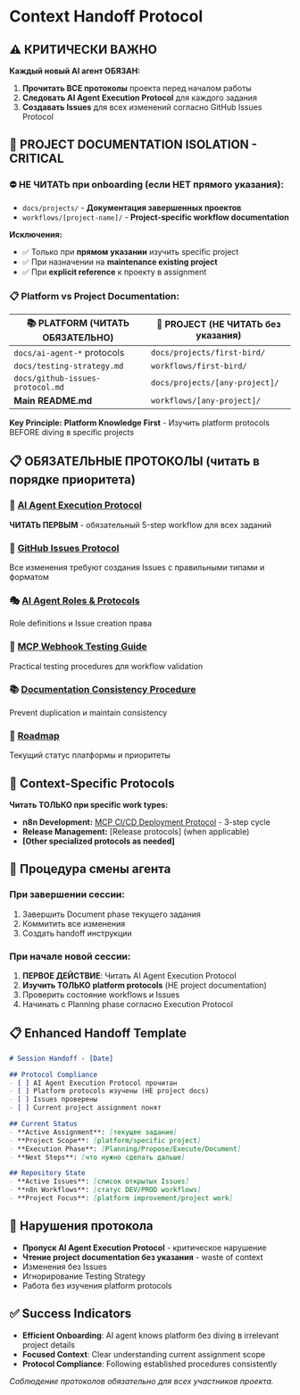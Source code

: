 # Context Handoff Protocol

## ⚠️ КРИТИЧЕСКИ ВАЖНО
**Каждый новый AI агент ОБЯЗАН:**
1. **Прочитать ВСЕ протоколы** проекта перед началом работы
2. **Следовать AI Agent Execution Protocol** для каждого задания  
3. **Создавать Issues** для всех изменений согласно GitHub Issues Protocol

## 🚨 PROJECT DOCUMENTATION ISOLATION - CRITICAL

### **⛔ НЕ ЧИТАТЬ при onboarding (если НЕТ прямого указания):**
- `docs/projects/` - **Документация завершенных проектов**
- `workflows/[project-name]/` - **Project-specific workflow documentation**

**Исключения:**
- ✅ Только при **прямом указании** изучить specific project
- ✅ При назначении на **maintenance existing project**
- ✅ При **explicit reference** к проекту в assignment

### **📋 Platform vs Project Documentation:**

| **📚 PLATFORM (ЧИТАТЬ ОБЯЗАТЕЛЬНО)** | **🚫 PROJECT (НЕ ЧИТАТЬ без указания)** |
|---------------------------------------|------------------------------------------|
| `docs/ai-agent-*` protocols | `docs/projects/first-bird/` |
| `docs/testing-strategy.md` | `workflows/first-bird/` |
| `docs/github-issues-protocol.md` | `docs/projects/[any-project]/` |
| **Main README.md** | `workflows/[any-project]/` |

**Key Principle:** **Platform Knowledge First** - Изучить platform protocols BEFORE diving в specific projects

## 📋 ОБЯЗАТЕЛЬНЫЕ ПРОТОКОЛЫ (читать в порядке приоритета)

### 🤖 [AI Agent Execution Protocol](ai-agent-execution-protocol.md) 
**ЧИТАТЬ ПЕРВЫМ** - обязательный 5-step workflow для всех заданий

### 🎫 [GitHub Issues Protocol](github-issues-protocol.md)
Все изменения требуют создания Issues с правильными типами и форматом

### 🎭 [AI Agent Roles & Protocols](ai-agent-roles-protocols.md)
Role definitions и Issue creation права

### 🧪 [MCP Webhook Testing Guide](mcp-webhook-testing-guide.md)
Practical testing procedures для workflow validation

### 📚 [Documentation Consistency Procedure](documentation-consistency-procedure.md)
Prevent duplication и maintain consistency

### 🔄 [Roadmap](roadmap.md)
Текущий статус платформы и приоритеты

## 🎯 Context-Specific Protocols

**Читать ТОЛЬКО при specific work types:**
- **n8n Development:** [MCP CI/CD Deployment Protocol](mcp-cicd-deployment-protocol.md) - 3-step cycle
- **Release Management:** [Release protocols] (when applicable)
- **[Other specialized protocols as needed]**

## 🔄 Процедура смены агента

### При завершении сессии:
1. Завершить Document phase текущего задания
2. Коммитить все изменения
3. Создать handoff инструкции

### При начале новой сессии:
1. **ПЕРВОЕ ДЕЙСТВИЕ**: Читать AI Agent Execution Protocol
2. **Изучить ТОЛЬКО platform protocols** (НЕ project documentation)
3. Проверить состояние workflows и Issues
4. Начинать с Planning phase согласно Execution Protocol

## 📋 Enhanced Handoff Template
```markdown
# Session Handoff - [Date]

## Protocol Compliance 
- [ ] AI Agent Execution Protocol прочитан
- [ ] Platform protocols изучены (НЕ project docs)
- [ ] Issues проверены
- [ ] Current project assignment понят

## Current Status
- **Active Assignment**: [текущее задание]
- **Project Scope**: [platform/specific project]
- **Execution Phase**: [Planning/Propose/Execute/Document]
- **Next Steps**: [что нужно сделать дальше]

## Repository State
- **Active Issues**: [список открытых Issues]
- **n8n Workflows**: [статус DEV/PROD workflows]
- **Project Focus**: [platform improvement/project work]
```

## 🚨 Нарушения протокола
- **Пропуск AI Agent Execution Protocol** - критическое нарушение
- **Чтение project documentation без указания** - waste of context
- Изменения без Issues
- Игнорирование Testing Strategy
- Работа без изучения platform protocols

## ✅ Success Indicators
- **Efficient Onboarding**: AI agent knows platform без diving в irrelevant project details
- **Focused Context**: Clear understanding current assignment scope
- **Protocol Compliance**: Following established procedures consistently

*Соблюдение протоколов обязательно для всех участников проекта.*